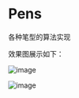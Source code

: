 # Pens
各种笔型的算法实现

效果图展示如下：

![image](https://github.com/doubledouble123/Pens/blob/master/%E6%95%88%E6%9E%9C%E5%9B%BE/show_pen.png)

![image](https://github.com/doubledouble123/Pens/blob/master/%E6%95%88%E6%9E%9C%E5%9B%BE/show_bursh.png)

